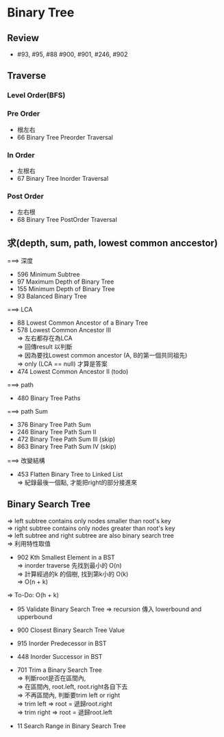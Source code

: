 # Binary Tree
## Review
* #93, #95, #88 #900, #901, #246, #902

## Traverse
### Level Order(BFS)
### Pre Order 
* 根左右
* 66 Binary Tree Preorder Traversal
### In Order 
* 左根右
* 67 Binary Tree Inorder Traversal
### Post Order
* 左右根
* 68 Binary Tree PostOrder Traversal

## 求(depth, sum, path, lowest common anccestor)
===> 深度
* 596 Minimum Subtree 
* 97 Maximum Depth of Binary Tree 
* 155 Minimum Depth of Binary Tree 
* 93 Balanced Binary Tree 

===> LCA
* 88 Lowest Common Ancestor of a Binary Tree
* 578 Lowest Common Ancestor III </br>
 => 左右都存在為LCA </br>
 => 回傳result 以判斷 </br>
 => 因為要找Lowest common ancestor (A, B的第一個共同祖先) </br>
 => only (LCA == null) 才算是答案
* 474 Lowest Common Ancestor II (todo)

===> path
* 480 Binary Tree Paths

===> path Sum
* 376 Binary Tree Path Sum
* 246 Binary Tree Path Sum II
* 472 Binary Tree Path Sum III (skip)
* 863 Binary Tree Path Sum IV (skip)

===> 改變結構
* 453 Flatten Binary Tree to Linked List </br>
=> 紀錄最後一個點, 才能把right的部分接進來


## Binary Search Tree
=> left subtree contains only nodes smaller than root's key </br>
=> right subtree contains only nodes greater than root's key </br>
=> left subtree and right subtree are also binary search tree </br>
=> 利用特性取值

* 902 Kth Smallest Element in a BST</br>
 => inorder traverse 先找到最小的 O(n) </br>
 => 計算經過的k 的個樹, 找到第k小的 O(k)</br>
 => O(n + k)</br>
 
 => To-Do: O(h + k)</br>
 
 
 
* 95 Validate Binary Search Tree
 => recursion 傳入 lowerbound and upperbound
 
* 900 Closest Binary Search Tree Value

* 915 Inorder Predecessor in BST
* 448 Inorder Successor in BST

* 701 Trim a Binary Search Tree </br>
=> 判斷root是否在區間內, </br>
=> 在區間內, root.left, root.right各自下去 </br>
=> 不再區間內, 判斷要trim left or right </br>
=> trim left => root = 遞歸root.right </br>
=> trim right => root = 遞歸root.left </br>

* 11 Search Range in Binary Search Tree

